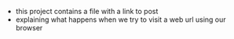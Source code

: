* this project contains a file with a link to post
* explaining what happens when we try to visit a web url using our browser
